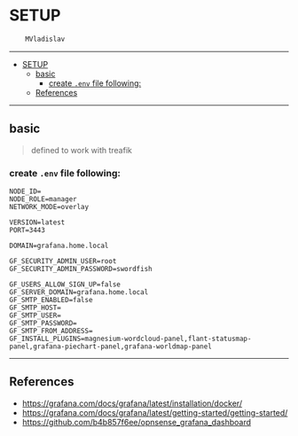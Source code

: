 # SETUP

```sh
    MVladislav
```

---

- [SETUP](#setup)
  - [basic](#basic)
    - [create `.env` file following:](#create-env-file-following)
  - [References](#references)

---

## basic

> defined to work with treafik

### create `.env` file following:

```env
NODE_ID=
NODE_ROLE=manager
NETWORK_MODE=overlay

VERSION=latest
PORT=3443

DOMAIN=grafana.home.local

GF_SECURITY_ADMIN_USER=root
GF_SECURITY_ADMIN_PASSWORD=swordfish

GF_USERS_ALLOW_SIGN_UP=false
GF_SERVER_DOMAIN=grafana.home.local
GF_SMTP_ENABLED=false
GF_SMTP_HOST=
GF_SMTP_USER=
GF_SMTP_PASSWORD=
GF_SMTP_FROM_ADDRESS=
GF_INSTALL_PLUGINS=magnesium-wordcloud-panel,flant-statusmap-panel,grafana-piechart-panel,grafana-worldmap-panel
```

---

## References

- <https://grafana.com/docs/grafana/latest/installation/docker/>
- <https://grafana.com/docs/grafana/latest/getting-started/getting-started/>
- <https://github.com/b4b857f6ee/opnsense_grafana_dashboard>
